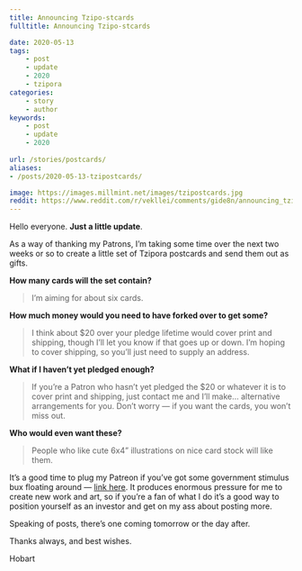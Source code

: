```yaml
---
title: Announcing Tzipo-stcards
fulltitle: Announcing Tzipo-stcards

date: 2020-05-13
tags:
    - post
    - update
    - 2020
    - tzipora
categories:
    - story
    - author
keywords:
    - post
    - update
    - 2020
    
url: /stories/postcards/
aliases:
- /posts/2020-05-13-tzipostcards/

image: https://images.millmint.net/images/tzipostcards.jpg
reddit: https://www.reddit.com/r/vekllei/comments/gide8n/announcing_tzipostcards/
---
```


Hello everyone. **Just a little update**.

As a way of thanking my Patrons, I’m taking some time over the next two weeks or so to create a little set of Tzipora postcards and send them out as gifts.

**How many cards will the set contain?**

>I’m aiming for about six cards.

**How much money would you need to have forked over to get some?**

>I think about $20 over your pledge lifetime would cover print and shipping, though I’ll let you know if that goes up or down. I’m hoping to cover shipping, so you’ll just need to supply an address.

**What if I haven’t yet pledged enough?**

>If you’re a Patron who hasn’t yet pledged the $20 or whatever it is to cover print and shipping, just contact me and I’ll make… alternative arrangements for you. Don’t worry — if you want the cards, you won’t miss out.

**Who would even want these?**

>People who like cute 6x4” illustrations on nice card stock will like them.

It’s a good time to plug my Patreon if you’ve got some government stimulus bux floating around — [link here](https://www.patreon.com/vekllei). It produces enormous pressure for me to create new work and art, so if you’re a fan of what I do it’s a good way to position yourself as an investor and get on my ass about posting more.

Speaking of posts, there’s one coming tomorrow or the day after.

Thanks always, and best wishes.

Hobart
